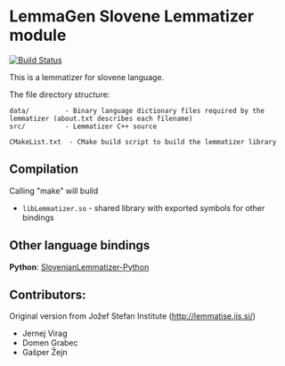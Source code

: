 LemmaGen Slovene Lemmatizer module
===========================================
[![Build Status](https://travis-ci.org/izacus/SlovenianLemmatizer.svg?branch=master)](https://travis-ci.org/izacus/SlovenianLemmatizer)

This is a lemmatizer for slovene language.

The file directory structure:

```
data/         - Binary language dictionary files required by the lemmatizer (about.txt describes each filename)
src/          - Lemmatizer C++ source

CMakeList.txt  - CMake build script to build the lemmatizer library
```

Compilation
----------------

Calling "make" will build
 * `libLemmatizer.so` - shared library with exported symbols for other bindings

Other language bindings
---------------

**Python**: [SlovenianLemmatizer-Python](https://github.com/izacus/SlovenianLemmatizer-Python)


Contributors:
----------------

Original version from Jožef Stefan Institute (http://lemmatise.ijs.si/)

* Jernej Virag
* Domen Grabec
* Gašper Žejn
